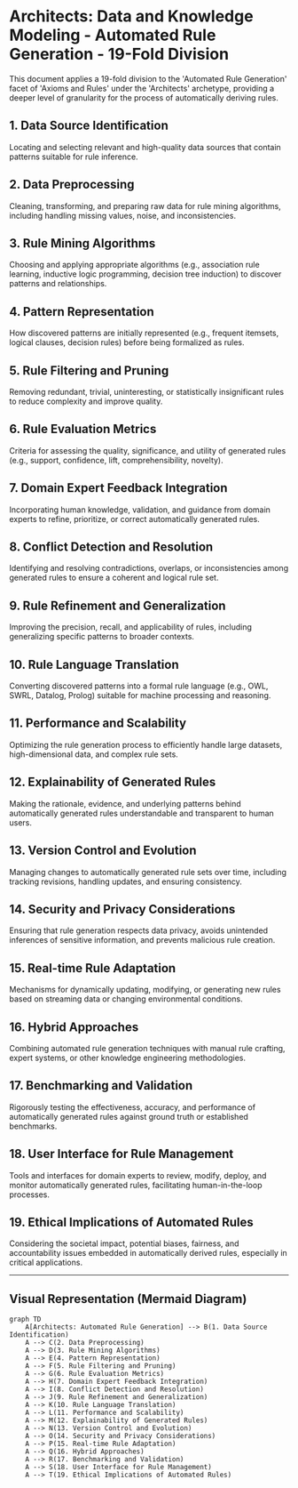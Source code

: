 # Architects: Data and Knowledge Modeling - Automated Rule Generation - 19-Fold Division

This document applies a 19-fold division to the 'Automated Rule Generation' facet of 'Axioms and Rules' under the 'Architects' archetype, providing a deeper level of granularity for the process of automatically deriving rules.

## 1. Data Source Identification

Locating and selecting relevant and high-quality data sources that contain patterns suitable for rule inference.

## 2. Data Preprocessing

Cleaning, transforming, and preparing raw data for rule mining algorithms, including handling missing values, noise, and inconsistencies.

## 3. Rule Mining Algorithms

Choosing and applying appropriate algorithms (e.g., association rule learning, inductive logic programming, decision tree induction) to discover patterns and relationships.

## 4. Pattern Representation

How discovered patterns are initially represented (e.g., frequent itemsets, logical clauses, decision rules) before being formalized as rules.

## 5. Rule Filtering and Pruning

Removing redundant, trivial, uninteresting, or statistically insignificant rules to reduce complexity and improve quality.

## 6. Rule Evaluation Metrics

Criteria for assessing the quality, significance, and utility of generated rules (e.g., support, confidence, lift, comprehensibility, novelty).

## 7. Domain Expert Feedback Integration

Incorporating human knowledge, validation, and guidance from domain experts to refine, prioritize, or correct automatically generated rules.

## 8. Conflict Detection and Resolution

Identifying and resolving contradictions, overlaps, or inconsistencies among generated rules to ensure a coherent and logical rule set.

## 9. Rule Refinement and Generalization

Improving the precision, recall, and applicability of rules, including generalizing specific patterns to broader contexts.

## 10. Rule Language Translation

Converting discovered patterns into a formal rule language (e.g., OWL, SWRL, Datalog, Prolog) suitable for machine processing and reasoning.

## 11. Performance and Scalability

Optimizing the rule generation process to efficiently handle large datasets, high-dimensional data, and complex rule sets.

## 12. Explainability of Generated Rules

Making the rationale, evidence, and underlying patterns behind automatically generated rules understandable and transparent to human users.

## 13. Version Control and Evolution

Managing changes to automatically generated rule sets over time, including tracking revisions, handling updates, and ensuring consistency.

## 14. Security and Privacy Considerations

Ensuring that rule generation respects data privacy, avoids unintended inferences of sensitive information, and prevents malicious rule creation.

## 15. Real-time Rule Adaptation

Mechanisms for dynamically updating, modifying, or generating new rules based on streaming data or changing environmental conditions.

## 16. Hybrid Approaches

Combining automated rule generation techniques with manual rule crafting, expert systems, or other knowledge engineering methodologies.

## 17. Benchmarking and Validation

Rigorously testing the effectiveness, accuracy, and performance of automatically generated rules against ground truth or established benchmarks.

## 18. User Interface for Rule Management

Tools and interfaces for domain experts to review, modify, deploy, and monitor automatically generated rules, facilitating human-in-the-loop processes.

## 19. Ethical Implications of Automated Rules

Considering the societal impact, potential biases, fairness, and accountability issues embedded in automatically derived rules, especially in critical applications.

---

## Visual Representation (Mermaid Diagram)

```mermaid
graph TD
    A[Architects: Automated Rule Generation] --> B(1. Data Source Identification)
    A --> C(2. Data Preprocessing)
    A --> D(3. Rule Mining Algorithms)
    A --> E(4. Pattern Representation)
    A --> F(5. Rule Filtering and Pruning)
    A --> G(6. Rule Evaluation Metrics)
    A --> H(7. Domain Expert Feedback Integration)
    A --> I(8. Conflict Detection and Resolution)
    A --> J(9. Rule Refinement and Generalization)
    A --> K(10. Rule Language Translation)
    A --> L(11. Performance and Scalability)
    A --> M(12. Explainability of Generated Rules)
    A --> N(13. Version Control and Evolution)
    A --> O(14. Security and Privacy Considerations)
    A --> P(15. Real-time Rule Adaptation)
    A --> Q(16. Hybrid Approaches)
    A --> R(17. Benchmarking and Validation)
    A --> S(18. User Interface for Rule Management)
    A --> T(19. Ethical Implications of Automated Rules)
```
